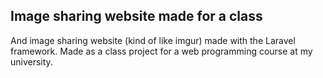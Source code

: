 ## Image sharing website made for a class

And image sharing website (kind of like imgur) made with the Laravel framework. Made as a class project for a web programming course at my university.

